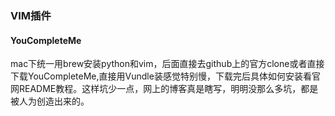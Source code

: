 ### VIM插件

#### YouCompleteMe

mac下统一用brew安装python和vim，后面直接去github上的官方clone或者直接下载YouCompleteMe,直接用Vundle装感觉特别慢，下载完后具体如何安装看官网README教程。这样坑少一点，网上的博客真是瞎写，明明没那么多坑，都是被人为创造出来的。
